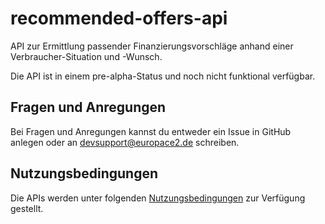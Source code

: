 # recommended-offers-api
API zur Ermittlung passender Finanzierungsvorschläge anhand einer Verbraucher-Situation und -Wunsch.

Die API ist in einem pre-alpha-Status und noch nicht funktional verfügbar.


## Fragen und Anregungen
Bei Fragen und Anregungen kannst du entweder ein Issue in GitHub anlegen oder an [devsupport@europace2.de](mailto:devsupport@europace2.de) schreiben.


## Nutzungsbedingungen
Die APIs werden unter folgenden [Nutzungsbedingungen](https://developer.europace.de/terms/) zur Verfügung gestellt.
